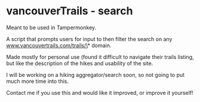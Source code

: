 # vancouverTrails - search
Meant to be used in Tampermonkey. 

A script that prompts users for input to then filter the search on any www.vancouvertrails.com/trails/\* domain.

Made mostly for personal use (found it difficult to navigate their trails listing, but like the description of the hikes and usability of the site.

I will be working on a hiking aggregator/search soon, so not going to put much more time into this.

Contact me if you use this and would like it improved, or improve it yourself! 
